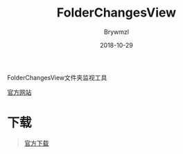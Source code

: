 ﻿---
layout:     post
title:      FolderChangesView
date:       2018-10-29
author:     Brywmzl
tags: []
categories: [系统工具]
---
FolderChangesView文件夹监视工具

<!--more-->

[官方网站](http://www.nirsoft.net/)  

# 下载
> [官方下载](https://www.nirsoft.net/utils/folder_changes_view.html)
